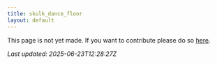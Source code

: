 ```yaml
---
title: skulk_dance_floor
layout: default
---
```


This page is not yet made. If you want to contribute please do so [here](https://github.com/CrazyH2/Bigstone/blob/wiki/components/skulk_dance_floor.md).

_Last updated: 2025-06-23T12:28:27Z_
